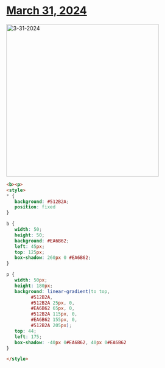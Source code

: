 # [March 31, 2024](https://cssbattle.dev/play/djd8OXqLbBiJRANIt3AM)

<img src="https://firebasestorage.googleapis.com/v0/b/cssbattleapp.appspot.com/o/user%2Fummd3POvEDfFyeFvVdOMG3OOrwE2%2Ftargets%2Ftarget_dKOSbgA@2x.png?alt=media" width="400" alt="3-31-2024" />

```html
<b><p>
<style>
* {
   background: #512B2A;
   position: fixed
}

b {
   width: 50;
   height: 50;
   background: #EA6B62;
   left: 45px;
   top: 125px;
   box-shadow: 260px 0 #EA6B62;
}

p {
   width: 50px;
   height: 180px;
   background: linear-gradient(to top,
         #512B2A,
         #512B2A 25px, 0,
         #EA6B62 65px, 0,
         #512B2A 115px, 0,
         #EA6B62 155px, 0,
         #512B2A 205px);
   top: 44;
   left: 175;
   box-shadow: -40px 0#EA6B62, 40px 0#EA6B62
}

</style>
```
